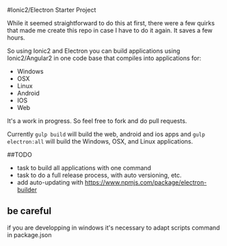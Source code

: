 #Ionic2/Electron Starter Project

While it seemed straightforward to do this at first, there were a few quirks that made me create this repo in case I have to do it again. It saves a few hours.

So using Ionic2 and Electron you can build applications using Ionic2/Angular2 in one code base that compiles into applications for:

- Windows
- OSX
- Linux
- Android
- IOS
- Web

It's a work in progress. So feel free to fork and do pull requests.

Currently `gulp build` will build the web, android and ios apps and `gulp electron:all` will build the Windows, OSX, and Linux applications.

##TODO

- task to build all applications with one command
- task to do a full release process, with auto versioning, etc.
- add auto-updating with https://www.npmjs.com/package/electron-builder


## be careful
if you are developping in windows it's necessary to adapt scripts command in package.json
